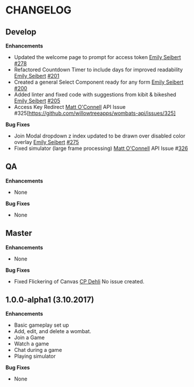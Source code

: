 CHANGELOG
=========

## Develop
**Enhancements**
* Updated the welcome page to prompt for access token
	[Emily Seibert](https://github.com/emilyseibert) [#278](https://github.com/willowtreeapps/wombats-web-client/issues/278)
* Refactored Countdown Timer to include days for improved readability
	[Emily Seibert](https://github.com/emilyseibert) [#201](https://github.com/willowtreeapps/wombats-web-client/issues/201)
* Created a general Select Component ready for any form
	[Emily Seibert](https://github.com/emilyseibert) [#200](https://github.com/willowtreeapps/wombats-web-client/issues/200)
* Added linter and fixed code with suggestions from kibit & bikeshed
	[Emily Seibert](https://github.com/emilyseibert) [#205](https://github.com/willowtreeapps/wombats-web-client/issues/205)
* Access Key Redirect
    [Matt O'Connell](https://github.com/oconn) API Issue #325[https://github.com/willowtreeapps/wombats-api/issues/325]

**Bug Fixes**
* Join Modal dropdown z index updated to be drawn over disabled color overlay
	[Emily Seibert](https://github.com/emilyseibert) [#275](https://github.com/willowtreeapps/wombats-web-client/issues/275)
* Fixed simulator (large frame processing)
    [Matt O'Connell](https://github.com/oconn) API Issue #[326](https://github.com/willowtreeapps/wombats-api/issues/326)

## QA
**Enhancements**
* None

**Bug Fixes**
* None

## Master
**Enhancements**
* None

**Bug Fixes**
* Fixed Flickering of Canvas
    [CP Dehli](https://github.com/dehli) No issue created.

## 1.0.0-alpha1 (3.10.2017)
**Enhancements**
* Basic gameplay set up
* Add, edit, and delete a wombat.
* Join a Game
* Watch a game
* Chat during a game
* Playing simulator

**Bug Fixes**
* None
